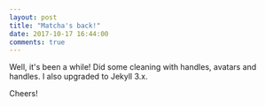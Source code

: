 ```yaml
---
layout: post
title: "Matcha's back!"
date: 2017-10-17 16:44:00
comments: true
---
```


Well, it's been a while! Did some cleaning with handles, avatars and handles. I also upgraded to Jekyll 3.x.

Cheers!